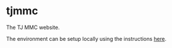 # tjmmc
The TJ MMC website.

The environment can be setup locally using the instructions [here](static/setup.md).